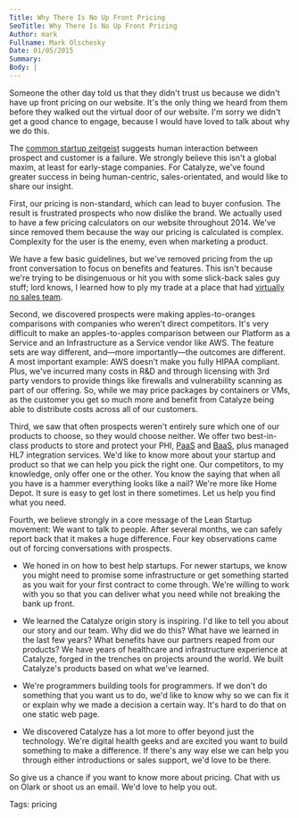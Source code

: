 ```yaml
---
Title: Why There Is No Up Front Pricing
SeoTitle: Why There Is No Up Front Pricing
Author: mark
Fullname: Mark Olschesky
Date: 01/05/2015
Summary: 
Body: |
---
```

Someone the other day told us that they didn't trust us because we didn't have up front pricing on our website. It's the only thing we heard from them before they walked out the virtual door of our website. I'm sorry we didn't get a good chance to engage, because I would have loved to talk about why we do this.

The [common startup zeitgeist](https://al3x.net/2012/02/29/how-not-to-sell-software-in-2012.html) suggests human interaction between prospect and customer is a failure. We strongly believe this isn't a global maxim, at least for early-stage companies. For Catalyze, we've found greater success in being human-centric, sales-orientated, and would like to share our insight.

First, our pricing is non-standard, which can lead to buyer confusion. The result is frustrated prospects who now dislike the brand. We actually used to have a few pricing calculators on our website throughout 2014. We've since removed them because the way our pricing is calculated is complex. Complexity for the user is the enemy, even when marketing a product.

We have a few basic guidelines, but we've removed pricing from the up front conversation to focus on benefits and features. This isn't because we're trying to be disingenuous or hit you with some slick-back sales guy stuff; lord knows, I learned how to ply my trade at a place that had [virtually no sales team](http://www.forbes.com/sites/zinamoukheiber/2012/04/18/epic-systems-tough-billionaire/).

Second, we discovered prospects were making apples-to-oranges comparisons with companies who weren't direct competitors. It's very difficult to make an apples-to-apples comparison between our Platform as a Service and an Infrastructure as a Service vendor like AWS. The feature sets are way different, and—more importantly—the outcomes are different. A most important example: AWS doesn't make you fully HIPAA compliant. Plus, we've incurred many costs in R&D and through licensing with 3rd party vendors to provide things like firewalls and vulnerability scanning as part of our offering. So, while we may price packages by containers or VMs, as the customer you get so much more and benefit from Catalyze being able to distribute costs across all of our customers.

Third, we saw that often prospects weren't entirely sure which one of our products to choose, so they would choose neither. We offer two best-in-class products to store and protect your PHI, [PaaS](/paas) and [BaaS](/baas), plus managed HL7 integration services. We'd like to know more about your startup and product so that we can help you pick the right one. Our competitors, to my knowledge, only offer one or the other. You know the saying that when all you have is a hammer everything looks like a nail? We're more like Home Depot. It sure is easy to get lost in there sometimes. Let us help you find what you need.

Fourth, we believe strongly in a core message of the Lean Startup movement: We want to talk to people. After several months, we can safely report back that it makes a huge difference. Four key observations came out of forcing conversations with prospects.

- We honed in on how to best help startups. For newer startups, we know you might need to promise some infrastructure or get something started as you wait for your first contract to come through. We're willing to work with you so that you can deliver what you need while not breaking the bank up front.

- We learned the Catalyze origin story is inspiring. I'd like to tell you about our story and our team. Why did we do this? What have we learned in the last few years? What benefits have our partners reaped from our products? We have years of healthcare and infrastructure experience at Catalyze, forged in the trenches on projects around the world. We built Catalyze's products based on what we've learned.

- We're programmers building tools for programmers. If we don't do something that you want us to do, we'd like to know why so we can fix it or explain why we made a decision a certain way. It's hard to do that on one static web page.

- We discovered Catalyze has a lot more to offer beyond just the technology. We're digital health geeks and are excited you want to build something to make a difference. If there's any way else we can help you through either introductions or sales support, we'd love to be there.  

So give us a chance if you want to know more about pricing. Chat with us on Olark or shoot us an email. We'd love to help you out.

Tags: pricing